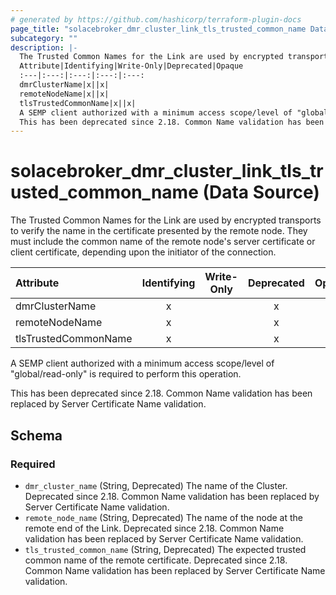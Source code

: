 ```yaml
---
# generated by https://github.com/hashicorp/terraform-plugin-docs
page_title: "solacebroker_dmr_cluster_link_tls_trusted_common_name Data Source - solacebroker"
subcategory: ""
description: |-
  The Trusted Common Names for the Link are used by encrypted transports to verify the name in the certificate presented by the remote node. They must include the common name of the remote node's server certificate or client certificate, depending upon the initiator of the connection.
  Attribute|Identifying|Write-Only|Deprecated|Opaque
  :---|:---:|:---:|:---:|:---:
  dmrClusterName|x||x|
  remoteNodeName|x||x|
  tlsTrustedCommonName|x||x|
  A SEMP client authorized with a minimum access scope/level of "global/read-only" is required to perform this operation.
  This has been deprecated since 2.18. Common Name validation has been replaced by Server Certificate Name validation.
---
```


# solacebroker_dmr_cluster_link_tls_trusted_common_name (Data Source)

The Trusted Common Names for the Link are used by encrypted transports to verify the name in the certificate presented by the remote node. They must include the common name of the remote node's server certificate or client certificate, depending upon the initiator of the connection.


Attribute|Identifying|Write-Only|Deprecated|Opaque
:---|:---:|:---:|:---:|:---:
dmrClusterName|x||x|
remoteNodeName|x||x|
tlsTrustedCommonName|x||x|



A SEMP client authorized with a minimum access scope/level of "global/read-only" is required to perform this operation.

This has been deprecated since 2.18. Common Name validation has been replaced by Server Certificate Name validation.



<!-- schema generated by tfplugindocs -->
## Schema

### Required

- `dmr_cluster_name` (String, Deprecated) The name of the Cluster. Deprecated since 2.18. Common Name validation has been replaced by Server Certificate Name validation.
- `remote_node_name` (String, Deprecated) The name of the node at the remote end of the Link. Deprecated since 2.18. Common Name validation has been replaced by Server Certificate Name validation.
- `tls_trusted_common_name` (String, Deprecated) The expected trusted common name of the remote certificate. Deprecated since 2.18. Common Name validation has been replaced by Server Certificate Name validation.


